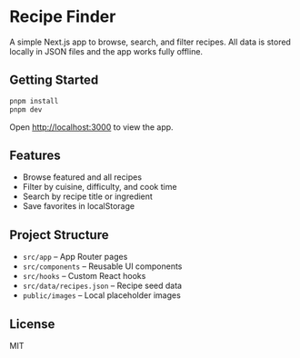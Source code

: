 # Recipe Finder

A simple Next.js app to browse, search, and filter recipes. All data is stored locally in JSON files and the app works fully offline.

## Getting Started

```bash
pnpm install
pnpm dev
```

Open [http://localhost:3000](http://localhost:3000) to view the app.

## Features

- Browse featured and all recipes
- Filter by cuisine, difficulty, and cook time
- Search by recipe title or ingredient
- Save favorites in localStorage

## Project Structure

- `src/app` – App Router pages
- `src/components` – Reusable UI components
- `src/hooks` – Custom React hooks
- `src/data/recipes.json` – Recipe seed data
- `public/images` – Local placeholder images

## License

MIT
